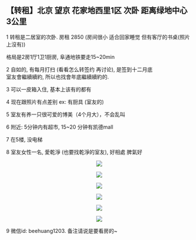 
## 【转租】北京 望京 花家地西里1区 次卧 距离绿地中心3公里
1 转租是二居室的次卧. 房租 2850 (房间很小 适合回家睡觉 但有客厅的书桌(照片上沒有))

格局是2房1厅1卫1厨房, 阜通地铁要走15~20min

2 自如的, 有每月打扫 (看看怎么转签约 再讨论), 是签到十二月底   
室友會繼續續約, 所以也找會年底繼續續約的.

3 可以一皮箱入住, 基本上该有的都有

4 现在跟照片有点差别 ex: 有厨具 (室友的)

5 室友有养一只很可爱的博美（4个月大），不会乱叫

6 附近: 5分钟内有超市, 15~20 分钟有凯德mall

7 在5楼, 没电梯

8 室友女性一名, 愛乾淨 (也要找乾淨的室友), 好相處 脾氣好

<p align="center">
  <img src="https://github.com/BeeHuang/learn-from-work/blob/master/rent_1.jpg">
</p>

<p align="center">
  <img src="https://github.com/BeeHuang/learn-from-work/blob/master/rent_2.jpg">
</p>

<p align="center">
  <img src="https://github.com/BeeHuang/learn-from-work/blob/master/rent_3.jpg">
</p>

<p align="center">
  <img src="https://github.com/BeeHuang/learn-from-work/blob/master/rent_4.jpg">
</p>

<p align="center">
  <img src="https://github.com/BeeHuang/learn-from-work/blob/master/rent_5.jpg">
</p>

<p align="center">
  <img src="https://github.com/BeeHuang/learn-from-work/blob/master/rent_6.jpg">
</p>

9 微信id: beehuang1203. 备注请说是要看房的~
